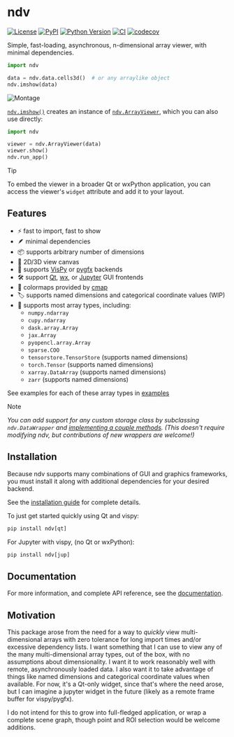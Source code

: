 # ndv

[![License](https://img.shields.io/pypi/l/ndv.svg?color=green)](https://github.com/pyapp-kit/ndv/raw/main/LICENSE)
[![PyPI](https://img.shields.io/pypi/v/ndv.svg?color=green)](https://pypi.org/project/ndv)
[![Python Version](https://img.shields.io/pypi/pyversions/ndv.svg?color=green)](https://python.org)
[![CI](https://github.com/pyapp-kit/ndv/actions/workflows/ci.yml/badge.svg)](https://github.com/pyapp-kit/ndv/actions/workflows/ci.yml)
[![codecov](https://codecov.io/gh/pyapp-kit/ndv/branch/main/graph/badge.svg)](https://codecov.io/gh/pyapp-kit/ndv)

Simple, fast-loading, asynchronous, n-dimensional array viewer, with minimal dependencies.

```python
import ndv

data = ndv.data.cells3d()  # or any arraylike object
ndv.imshow(data)
```

![Montage](https://github.com/pyapp-kit/ndv/assets/1609449/712861f7-ddcb-4ecd-9a4c-ba5f0cc1ee2c)

[`ndv.imshow()`](https://pyapp-kit.github.io/ndv/dev/reference/ndv/#ndv.imshow)
creates an instance of
[`ndv.ArrayViewer`](https://pyapp-kit.github.io/ndv/dev/reference/ndv/controllers/#ndv.controllers.ArrayViewer),
which you can also use directly:

```python
import ndv

viewer = ndv.ArrayViewer(data)
viewer.show()
ndv.run_app()
```

> [!TIP]
> To embed the viewer in a broader Qt or wxPython application, you can
> access the viewer's `widget` attribute and add it to your layout.

## Features

- ⚡️ fast to import, fast to show
- 🪶 minimal dependencies
- 📦 supports arbitrary number of dimensions
- 🥉 2D/3D view canvas
- 🌠 supports [VisPy](https://github.com/vispy/vispy) or
  [pygfx](https://github.com/pygfx/pygfx) backends
- 🛠️ support [Qt](https://doc.qt.io), [wx](https://www.wxpython.org), or
  [Jupyter](https://jupyter.org) GUI frontends
- 🎨 colormaps provided by [cmap](https://cmap-docs.readthedocs.io/)
- 🏷️ supports named dimensions and categorical coordinate values (WIP)
- 🦆 supports most array types, including:
    - `numpy.ndarray`
    - `cupy.ndarray`
    - `dask.array.Array`
    - `jax.Array`
    - `pyopencl.array.Array`
    - `sparse.COO`
    - `tensorstore.TensorStore` (supports named dimensions)
    - `torch.Tensor` (supports named dimensions)
    - `xarray.DataArray` (supports named dimensions)
    - `zarr` (supports named dimensions)

See examples for each of these array types in
[examples](https://github.com/pyapp-kit/ndv/tree/main/examples)

> [!NOTE]
> *You can add support for any custom storage class by subclassing
> `ndv.DataWrapper` and [implementing a couple
> methods](https://github.com/pyapp-kit/ndv/blob/main/examples/custom_store.py).
> (This doesn't require modifying ndv, but contributions of new wrappers are
> welcome!)*

## Installation

Because ndv supports many combinations of GUI and graphics frameworks,
you must install it along with additional dependencies for your desired backend.

See the [installation guide](https://pyapp-kit.github.io/ndv/dev/install/) for
complete details.

To just get started quickly using Qt and vispy:
  
```python
pip install ndv[qt]
```

For Jupyter with vispy, (no Qt or wxPython):

```python
pip install ndv[jup]
```

## Documentation

For more information, and complete API reference, see the
[documentation](https://pyapp-kit.github.io/ndv/).

## Motivation

This package arose from the need for a way to *quickly* view multi-dimensional
arrays with zero tolerance for long import times and/or excessive dependency
lists. I want something that I can use to view any of the many multi-dimensional
array types, out of the box, with no assumptions about dimensionality. I want it
to work reasonably well with remote, asynchronously loaded data. I also want it
to take advantage of things like named dimensions and categorical coordinate
values when available. For now, it's a Qt-only widget, since that's where the
need arose, but I can imagine a jupyter widget in the future (likely as a remote
frame buffer for vispy/pygfx).

I do not intend for this to grow into full-fledged application, or wrap a
complete scene graph, though point and ROI selection would be welcome additions.
